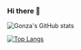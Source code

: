 ### Hi there 👋

<!--
**pargon/pargon** is a ✨ _special_ ✨ repository because its `README.md` (this file) appears on your GitHub profile.

Here are some ideas to get you started:

- 🔭 I’m currently working on ...
- 🌱 I’m currently learning ...
- 👯 I’m looking to collaborate on ...
- 🤔 I’m looking for help with ...
- 💬 Ask me about ...
- 📫 How to reach me: ...
- 😄 Pronouns: ...
- ⚡ Fun fact: ...
-->

![Gonza's GitHub stats](https://github-readme-stats.vercel.app/api?username=pargon&show_icons=true&theme=radical)

[![Top Langs](https://github-readme-stats.vercel.app/api/top-langs/?username=pargon&layout=compact)](https://github.com/pargon/github-readme-stats)
